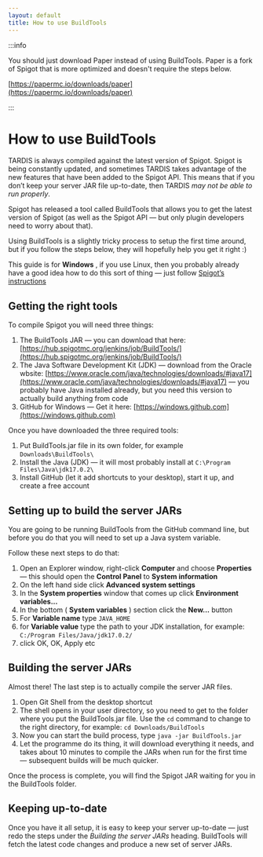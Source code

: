 ```yaml
---
layout: default
title: How to use BuildTools
---
```


:::info

You should just download Paper instead of using BuildTools. Paper is a fork of Spigot that is more optimized and doesn't require the steps below.

[https://papermc.io/downloads/paper](https://papermc.io/downloads/paper)

:::

# How to use BuildTools

TARDIS is always compiled against the latest version of Spigot. Spigot is being constantly updated, and sometimes TARDIS
takes advantage of the new features that have been added to the Spigot API. This means that if you don’t keep your
server JAR file up-to-date, then TARDIS _may not be able to run properly_.

Spigot has released a tool called BuildTools that allows you to get the latest version of Spigot (as well as the Spigot
API — but only plugin developers need to worry about that).

Using BuildTools is a slightly tricky process to setup the first time around, but if you follow the steps below, they
will hopefully help you get it right :)

This guide is for **Windows** , if you use Linux, then you probably already have a good idea how to do this sort of
thing — just follow [Spigot’s instructions](http://www.spigotmc.org/threads/bukkit-craftbukkit-spigot-1-8.36598/)

## Getting the right tools

To compile Spigot you will need three things:

1. The BuildTools JAR — you can download that
   here: [https://hub.spigotmc.org/jenkins/job/BuildTools/](https://hub.spigotmc.org/jenkins/job/BuildTools/)
2. The Java Software Development Kit (JDK) — download from the Oracle
   wbsite: [https://www.oracle.com/java/technologies/downloads/#java17](https://www.oracle.com/java/technologies/downloads/#java17)
   — you probably have Java installed already, but you need this version to actually build anything from code
3. GitHub for Windows — Get it here: [https://windows.github.com](https://windows.github.com)

Once you have downloaded the three required tools:

1. Put BuildTools.jar file in its own folder, for example `Downloads\BuildTools\`
2. Install the Java (JDK) — it will most probably install at `C:\Program Files\Java\jdk17.0.2\`
3. Install GitHub (let it add shortcuts to your desktop), start it up, and create a free account

## Setting up to build the server JARs

You are going to be running BuildTools from the GitHub command line, but before you do that you will need to set up a
Java system variable.

Follow these next steps to do that:

1. Open an Explorer window, right-click **Computer** and choose **Properties** — this should open the **Control Panel**
   to **System information**
2. On the left hand side click **Advanced system settings**
3. In the **System properties** window that comes up click **Environment variables...**
4. In the bottom ( **System variables** ) section click the **New...** button
5. For **Variable name** type `JAVA_HOME`
6. for **Variable value** type the path to your JDK installation, for example: `C:/Program Files/Java/jdk17.0.2/`
7. click OK, OK, Apply etc

## Building the server JARs

Almost there! The last step is to actually compile the server JAR files.

1. Open Git Shell from the desktop shortcut
2. The shell opens in your user directory, so you need to get to the folder where you put the BuildTools.jar file. Use
   the `cd` command to change to the right directory, for example: `cd Downloads/BuildTools`
3. Now you can start the build process, type `java -jar BuildTools.jar`
4. Let the programme do its thing, it will download everything it needs, and takes about 10 minutes to compile the JARs
   when run for the first time — subsequent builds will be much quicker.

Once the process is complete, you will find the Spigot JAR waiting for you in the BuildTools folder.

## Keeping up-to-date

Once you have it all setup, it is easy to keep your server up-to-date — just redo the steps under the _Building the
server JARs_ heading. BuildTools will fetch the latest code changes and produce a new set of server JARs.


